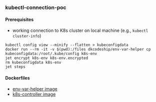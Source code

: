 ### kubectl-connection-poc

#### Prerequisites
- working connection to K8s cluster on local machine (e.g., `kubectl cluster-info`)

```
kubectl config view --minify --flatten > kubeconfigdata
docker run --rm -it -v $(pwd):/files dkcodeship/env-var-helper cp kubeconfigdata:/root/.kube/config k8s-env
jet encrypt k8s-env k8s-env.encrypted
rm kubeconfigdata k8s-env
jet steps
```

#### Dockerfiles
- [env-var-helper image](https://github.com/drewkitch/env-var-helper-poc)
- [k8s-controller image](https://github.com/drewkitch/k8s-controller-poc)
